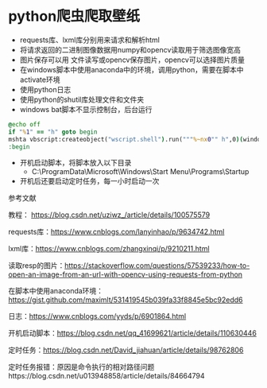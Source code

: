 # python爬虫爬取壁纸

- requests库、lxml库分别用来请求和解析html
- 将请求返回的二进制图像数据用numpy和opencv读取用于筛选图像宽高
- 图片保存可以用 文件读写或opencv保存图片，opencv可以选择图片质量
- 在windows脚本中使用anaconda中的环境，调用python，需要在脚本中activate环境
- 使用python日志
- 使用python的shutil库处理文件和文件夹
- windows bat脚本不显示控制台，后台运行

```bat
@echo off
if "%1" == "h" goto begin
mshta vbscript:createobject("wscript.shell").run("""%~nx0"" h",0)(window.close)&&exit
:begin
```



- 开机启动脚本，将脚本放入以下目录
  - C:\ProgramData\Microsoft\Windows\Start Menu\Programs\Startup
- 开机后还要启动定时任务，每一小时启动一次



参考文献

教程： https://blog.csdn.net/uziwz_/article/details/100575579

requests库：https://www.cnblogs.com/lanyinhao/p/9634742.html

lxml库：https://www.cnblogs.com/zhangxinqi/p/9210211.html

读取resp的图片：https://stackoverflow.com/questions/57539233/how-to-open-an-image-from-an-url-with-opencv-using-requests-from-python

在脚本中使用anaconda环境： https://gist.github.com/maximlt/531419545b039fa33f8845e5bc92edd6

日志：https://www.cnblogs.com/yyds/p/6901864.html

开机启动脚本：https://blog.csdn.net/qq_41699621/article/details/110630446

定时任务：https://blog.csdn.net/David_jiahuan/article/details/98762806

定时任务报错：原因是命令执行的相对路径问题https://blog.csdn.net/u013948858/article/details/84664794